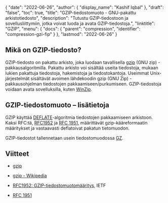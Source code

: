 {
  "date": "2022-06-26",
  "author": {
    "display_name": "Kashif Iqbal"
},
  "draft": "false",
  "toc": true,
  "title": "GZIP-tiedostomuoto - GNU-pakattu arkistotiedosto",
  "description": "Tutustu GZIP-tiedostoon ja sovellusliittymiin, jotka voivat luoda ja avata GZIP-tiedostoja.",
  "linktitle": "GZIP",
  "menu": {
    "docs": {
      "parent": "compression",
      "identifier": "compression-gzi-fip"
}
},
  "lastmod": "2022-06-26"
}

## Mikä on GZIP-tiedosto?

GZIP-tiedosto on pakattu arkisto, joka luodaan tavallisella [gzip](https://en.wikipedia.org/wiki/Gzip) (GNU zip) -pakkausalgoritmilla. Pakattu arkisto voi sisältää useita tiedostoja, mukaan lukien pakattuja tiedostoja, hakemistoja ja tiedostokantoja. Useimmat Unix-järjestelmät sisältävät avoimen lähdekoodin gzip (GNU Zip) -pakkausohjelman tiedostojen pakkaamiseen/purkumiseen. GZIP-tiedostoja voidaan avata sovelluksilla, kuten [WinZip](https://www.winzip.com/en/).

## GZIP-tiedostomuoto – lisätietoja

GZIP käyttää [DEFLATE](https://en.wikipedia.org/wiki/DEFLATE)-algoritmia tiedostojen pakkaamiseen arkistoon. Kaksi RFC:tä, [RFC1952](https://tools.ietf.org/html/rfc1952) ja [RFC 1951](https://tools.ietf.org/html/rfc1951), määrittävät gzip-kääreformaatin määritykset ja vastaavasti deflatoivat pakatun tietomuodon.

GZIP-tiedostot tallennetaan usein tiedostomuodossa [GZ](/compression/gz/).

## Viitteet

* [gzip](http://www.gzip.org/)

* [gzip - Wikipedia](https://en.wikipedia.org/wiki/Gzip)

* [RFC1952: GZIP-tiedostomuotomääritys](https://datatracker.ietf.org/doc/html/rfc1952), IETF

* [RFC 1951](https://tools.ietf.org/html/rfc1951)


